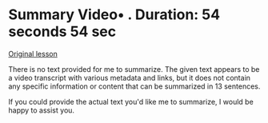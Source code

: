 # Summary Video• . Duration: 54 seconds 54 sec

[Original lesson](https://www.coursera.org/learn/uol-how-computers-work/lecture/GGpkP/summary)

There is no text provided for me to summarize. The given text appears to be a video transcript with various metadata and links, but it does not contain any specific information or content that can be summarized in 13 sentences.

If you could provide the actual text you'd like me to summarize, I would be happy to assist you.

